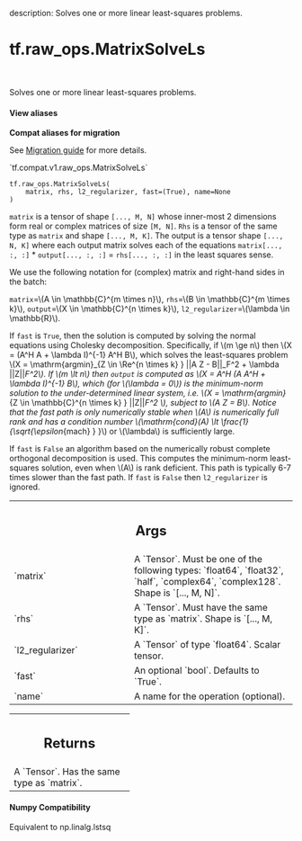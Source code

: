 description: Solves one or more linear least-squares problems.

<div itemscope itemtype="http://developers.google.com/ReferenceObject">
<meta itemprop="name" content="tf.raw_ops.MatrixSolveLs" />
<meta itemprop="path" content="Stable" />
</div>

# tf.raw_ops.MatrixSolveLs

<!-- Insert buttons and diff -->

<table class="tfo-notebook-buttons tfo-api nocontent" align="left">

</table>



Solves one or more linear least-squares problems.

<section class="expandable">
  <h4 class="showalways">View aliases</h4>
  <p>
<b>Compat aliases for migration</b>
<p>See
<a href="https://www.tensorflow.org/guide/migrate">Migration guide</a> for
more details.</p>
<p>`tf.compat.v1.raw_ops.MatrixSolveLs`</p>
</p>
</section>

<pre class="devsite-click-to-copy prettyprint lang-py tfo-signature-link">
<code>tf.raw_ops.MatrixSolveLs(
    matrix, rhs, l2_regularizer, fast=(True), name=None
)
</code></pre>



<!-- Placeholder for "Used in" -->

`matrix` is a tensor of shape `[..., M, N]` whose inner-most 2 dimensions
form real or complex matrices of size `[M, N]`. `Rhs` is a tensor of the same
type as `matrix` and shape `[..., M, K]`.
The output is a tensor shape `[..., N, K]` where each output matrix solves
each of the equations
`matrix[..., :, :]` * `output[..., :, :]` = `rhs[..., :, :]`
in the least squares sense.

We use the following notation for (complex) matrix and right-hand sides
in the batch:

`matrix`=\\(A \in \mathbb{C}^{m \times n}\\),
`rhs`=\\(B  \in \mathbb{C}^{m \times k}\\),
`output`=\\(X  \in \mathbb{C}^{n \times k}\\),
`l2_regularizer`=\\(\lambda \in \mathbb{R}\\).

If `fast` is `True`, then the solution is computed by solving the normal
equations using Cholesky decomposition. Specifically, if \\(m \ge n\\) then
\\(X = (A^H A + \lambda I)^{-1} A^H B\\), which solves the least-squares
problem \\(X = \mathrm{argmin}_{Z \in \Re^{n \times k} } ||A Z - B||_F^2 + \lambda ||Z||_F^2\\).
If \\(m \lt n\\) then `output` is computed as
\\(X = A^H (A A^H + \lambda I)^{-1} B\\), which (for \\(\lambda = 0\\)) is the
minimum-norm solution to the under-determined linear system, i.e.
\\(X = \mathrm{argmin}_{Z \in \mathbb{C}^{n \times k} } ||Z||_F^2 \\),
subject to \\(A Z = B\\). Notice that the fast path is only numerically stable
when \\(A\\) is numerically full rank and has a condition number
\\(\mathrm{cond}(A) \lt \frac{1}{\sqrt{\epsilon_{mach} } }\\) or \\(\lambda\\) is
sufficiently large.

If `fast` is `False` an algorithm based on the numerically robust complete
orthogonal decomposition is used. This computes the minimum-norm
least-squares solution, even when \\(A\\) is rank deficient. This path is
typically 6-7 times slower than the fast path. If `fast` is `False` then
`l2_regularizer` is ignored.

<!-- Tabular view -->
 <table class="responsive fixed orange">
<colgroup><col width="214px"><col></colgroup>
<tr><th colspan="2"><h2 class="add-link">Args</h2></th></tr>

<tr>
<td>
`matrix`
</td>
<td>
A `Tensor`. Must be one of the following types: `float64`, `float32`, `half`, `complex64`, `complex128`.
Shape is `[..., M, N]`.
</td>
</tr><tr>
<td>
`rhs`
</td>
<td>
A `Tensor`. Must have the same type as `matrix`.
Shape is `[..., M, K]`.
</td>
</tr><tr>
<td>
`l2_regularizer`
</td>
<td>
A `Tensor` of type `float64`. Scalar tensor.
</td>
</tr><tr>
<td>
`fast`
</td>
<td>
An optional `bool`. Defaults to `True`.
</td>
</tr><tr>
<td>
`name`
</td>
<td>
A name for the operation (optional).
</td>
</tr>
</table>



<!-- Tabular view -->
 <table class="responsive fixed orange">
<colgroup><col width="214px"><col></colgroup>
<tr><th colspan="2"><h2 class="add-link">Returns</h2></th></tr>
<tr class="alt">
<td colspan="2">
A `Tensor`. Has the same type as `matrix`.
</td>
</tr>

</table>



#### Numpy Compatibility
Equivalent to np.linalg.lstsq

